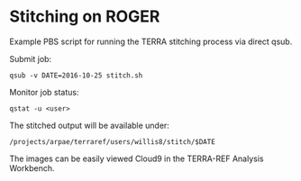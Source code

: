 # Stitching on ROGER

Example PBS script for running the TERRA stitching process via direct qsub.

Submit job:

``
qsub -v DATE=2016-10-25 stitch.sh
``

Monitor job status:

``
qstat -u <user>
``

The stitched output will be available under:

``
/projects/arpae/terraref/users/willis8/stitch/$DATE
``

The images can be easily viewed Cloud9 in the TERRA-REF Analysis Workbench.
